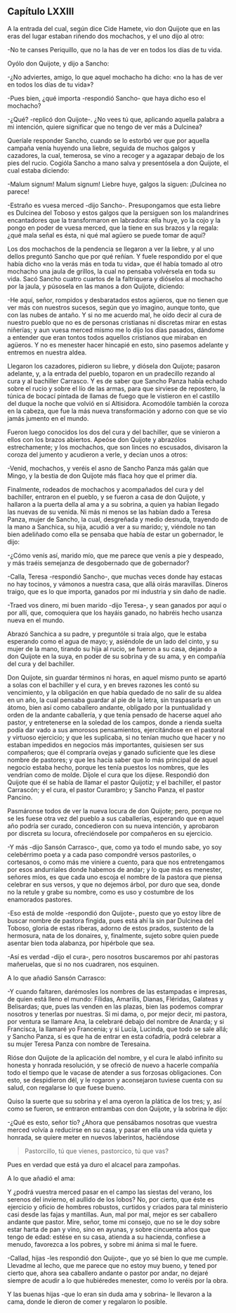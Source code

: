 Capítulo LXXIII
---------------

A la entrada del cual, según dice Cide Hamete, vio don Quijote que en las eras del lugar estaban riñendo dos mochachos, y el uno dijo al otro:

-No te canses Periquillo, que no la has de ver en todos los días de tu vida.

Oyólo don Quijote, y dijo a Sancho:

-¿No adviertes, amigo, lo que aquel mochacho ha dicho: «no la has de ver en todos los días de tu vida»?

-Pues bien, ¿qué importa -respondió Sancho- que haya dicho eso el mochacho?

-¿Qué? -replicó don Quijote-. ¿No vees tú que, aplicando aquella palabra a mi intención, quiere significar que no tengo de ver más a Dulcinea?

Queríale responder Sancho, cuando se lo estorbó ver que por aquella campaña venía huyendo una liebre, seguida de muchos galgos y cazadores, la cual, temerosa, se vino a recoger y a agazapar debajo de los pies del rucio. Cogióla Sancho a mano salva y presentósela a don Quijote, el cual estaba diciendo:

-Malum signum! Malum signum! Liebre huye, galgos la siguen: ¡Dulcinea no parece!

-Estraño es vuesa merced -dijo Sancho-. Presupongamos que esta liebre es Dulcinea del Toboso y estos galgos que la persiguen son los malandrines encantadores que la transformaron en labradora: ella huye, yo la cojo y la pongo en poder de vuesa merced, que la tiene en sus brazos y la regala: ¿qué mala señal es ésta, ni qué mal agüero se puede tomar de aquí?

Los dos mochachos de la pendencia se llegaron a ver la liebre, y al uno dellos preguntó Sancho que por qué reñían. Y fuele respondido por el que había dicho «no la verás más en toda tu vida», que él había tomado al otro mochacho una jaula de grillos, la cual no pensaba volvérsela en toda su vida. Sacó Sancho cuatro cuartos de la faltriquera y dióselos al mochacho por la jaula, y púsosela en las manos a don Quijote, diciendo:

-He aquí, señor, rompidos y desbaratados estos agüeros, que no tienen que ver más con nuestros sucesos, según que yo imagino, aunque tonto, que con las nubes de antaño. Y si no me acuerdo mal, he oído decir al cura de nuestro pueblo que no es de personas cristianas ni discretas mirar en estas niñerías; y aun vuesa merced mismo me lo dijo los días pasados, dándome a entender que eran tontos todos aquellos cristianos que miraban en agüeros. Y no es menester hacer hincapié en esto, sino pasemos adelante y entremos en nuestra aldea.

Llegaron los cazadores, pidieron su liebre, y diósela don Quijote; pasaron adelante, y, a la entrada del pueblo, toparon en un pradecillo rezando al cura y al bachiller Carrasco. Y es de saber que Sancho Panza había echado sobre el rucio y sobre el lío de las armas, para que sirviese de repostero, la túnica de bocací pintada de llamas de fuego que le vistieron en el castillo del duque la noche que volvió en sí Altisidora. Acomodóle también la coroza en la cabeza, que fue la más nueva transformación y adorno con que se vio jamás jumento en el mundo.

Fueron luego conocidos los dos del cura y del bachiller, que se vinieron a ellos con los brazos abiertos. Apeóse don Quijote y abrazólos estrechamente; y los mochachos, que son linces no escusados, divisaron la coroza del jumento y acudieron a verle, y decían unos a otros:

-Venid, mochachos, y veréis el asno de Sancho Panza más galán que Mingo, y la bestia de don Quijote más flaca hoy que el primer día.

Finalmente, rodeados de mochachos y acompañados del cura y del bachiller, entraron en el pueblo, y se fueron a casa de don Quijote, y hallaron a la puerta della al ama y a su sobrina, a quien ya habían llegado las nuevas de su venida. Ni más ni menos se las habían dado a Teresa Panza, mujer de Sancho, la cual, desgreñada y medio desnuda, trayendo de la mano a Sanchica, su hija, acudió a ver a su marido; y, viéndole no tan bien adeliñado como ella se pensaba que había de estar un gobernador, le dijo:

-¿Cómo venís así, marido mío, que me parece que venís a pie y despeado, y más traéis semejanza de desgobernado que de gobernador?

-Calla, Teresa -respondió Sancho-, que muchas veces donde hay estacas no hay tocinos, y vámonos a nuestra casa, que allá oirás maravillas. Dineros traigo, que es lo que importa, ganados por mi industria y sin daño de nadie.

-Traed vos dinero, mi buen marido -dijo Teresa-, y sean ganados por aquí o por allí, que, comoquiera que los hayáis ganado, no habréis hecho usanza nueva en el mundo.

Abrazó Sanchica a su padre, y preguntóle si traía algo, que le estaba esperando como el agua de mayo; y, asiéndole de un lado del cinto, y su mujer de la mano, tirando su hija al rucio, se fueron a su casa, dejando a don Quijote en la suya, en poder de su sobrina y de su ama, y en compañía del cura y del bachiller.

Don Quijote, sin guardar términos ni horas, en aquel mismo punto se apartó a solas con el bachiller y el cura, y en breves razones les contó su vencimiento, y la obligación en que había quedado de no salir de su aldea en un año, la cual pensaba guardar al pie de la letra, sin traspasarla en un átomo, bien así como caballero andante, obligado por la puntualidad y orden de la andante caballería, y que tenía pensado de hacerse aquel año pastor, y entretenerse en la soledad de los campos, donde a rienda suelta podía dar vado a sus amorosos pensamientos, ejercitándose en el pastoral y virtuoso ejercicio; y que les suplicaba, si no tenían mucho que hacer y no estaban impedidos en negocios más importantes, quisiesen ser sus compañeros; que él compraría ovejas y ganado suficiente que les diese nombre de pastores; y que les hacía saber que lo más principal de aquel negocio estaba hecho, porque les tenía puestos los nombres, que les vendrían como de molde. Díjole el cura que los dijese. Respondió don Quijote que él se había de llamar el pastor Quijotiz; y el bachiller, el pastor Carrascón; y el cura, el pastor Curambro; y Sancho Panza, el pastor Pancino.

Pasmáronse todos de ver la nueva locura de don Quijote; pero, porque no se les fuese otra vez del pueblo a sus caballerías, esperando que en aquel año podría ser curado, concedieron con su nueva intención, y aprobaron por discreta su locura, ofreciéndosele por compañeros en su ejercicio.

-Y más -dijo Sansón Carrasco-, que, como ya todo el mundo sabe, yo soy celebérrimo poeta y a cada paso compondré versos pastoriles, o cortesanos, o como más me viniere a cuento, para que nos entretengamos por esos andurriales donde habemos de andar; y lo que más es menester, señores míos, es que cada uno escoja el nombre de la pastora que piensa celebrar en sus versos, y que no dejemos árbol, por duro que sea, donde no la retule y grabe su nombre, como es uso y costumbre de los enamorados pastores.

-Eso está de molde -respondió don Quijote-, puesto que yo estoy libre de buscar nombre de pastora fingida, pues está ahí la sin par Dulcinea del Toboso, gloria de estas riberas, adorno de estos prados, sustento de la hermosura, nata de los donaires, y, finalmente, sujeto sobre quien puede asentar bien toda alabanza, por hipérbole que sea.

-Así es verdad -dijo el cura-, pero nosotros buscaremos por ahí pastoras mañeruelas, que si no nos cuadraren, nos esquinen.

A lo que añadió Sansón Carrasco:

-Y cuando faltaren, darémosles los nombres de las estampadas e impresas, de quien está lleno el mundo: Fílidas, Amarilis, Dianas, Fléridas, Galateas y Belisardas; que, pues las venden en las plazas, bien las podemos comprar nosotros y tenerlas por nuestras. Si mi dama, o, por mejor decir, mi pastora, por ventura se llamare Ana, la celebraré debajo del nombre de Anarda; y si Francisca, la llamaré yo Francenia; y si Lucía, Lucinda, que todo se sale allá; y Sancho Panza, si es que ha de entrar en esta cofadría, podrá celebrar a su mujer Teresa Panza con nombre de Teresaina.

Rióse don Quijote de la aplicación del nombre, y el cura le alabó infinito su honesta y honrada resolución, y se ofreció de nuevo a hacerle compañía todo el tiempo que le vacase de atender a sus forzosas obligaciones. Con esto, se despidieron dél, y le rogaron y aconsejaron tuviese cuenta con su salud, con regalarse lo que fuese bueno.

Quiso la suerte que su sobrina y el ama oyeron la plática de los tres; y, así como se fueron, se entraron entrambas con don Quijote, y la sobrina le dijo:

-¿Qué es esto, señor tío? ¿Ahora que pensábamos nosotras que vuestra merced volvía a reducirse en su casa, y pasar en ella una vida quieta y honrada, se quiere meter en nuevos laberintos, haciéndose

> Pastorcillo, tú que vienes,
> pastorcico, tú que vas?

Pues en verdad que está ya duro el alcacel para zampoñas.

A lo que añadió el ama:

Y ¿podrá vuestra merced pasar en el campo las siestas del verano, los serenos del invierno, el aullido de los lobos? No, por cierto, que éste es ejercicio y oficio de hombres robustos, curtidos y criados para tal ministerio casi desde las fajas y mantillas. Aun, mal por mal, mejor es ser caballero andante que pastor. Mire, señor, tome mi consejo, que no se le doy sobre estar harta de pan y vino, sino en ayunas, y sobre cincuenta años que tengo de edad: estése en su casa, atienda a su hacienda, confiese a menudo, favorezca a los pobres, y sobre mi ánima si mal le fuere.

-Callad, hijas -les respondió don Quijote-, que yo sé bien lo que me cumple. Llevadme al lecho, que me parece que no estoy muy bueno, y tened por cierto que, ahora sea caballero andante o pastor por andar, no dejaré siempre de acudir a lo que hubiéredes menester, como lo veréis por la obra.

Y las buenas hijas -que lo eran sin duda ama y sobrina- le llevaron a la cama, donde le dieron de comer y regalaron lo posible.
